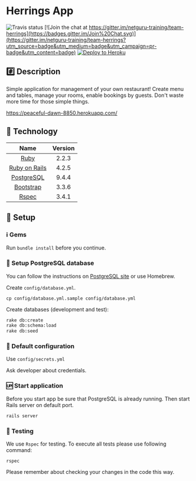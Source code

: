 # Herrings App
![Travis status](https://travis-ci.org/netguru-training/team-herrings.svg?branch=master)
[![Join the chat at https://gitter.im/netguru-training/team-herrings](https://badges.gitter.im/Join%20Chat.svg)](https://gitter.im/netguru-training/team-herrings?utm_source=badge&utm_medium=badge&utm_campaign=pr-badge&utm_content=badge)
[![Deploy to Heroku](https://www.herokucdn.com/deploy/button.png)](https://heroku.com/deploy)

## :hash: Description

Simple application for management of your own restaurant! Create menu and tables, manage your rooms, enable bookings by guests. Don't waste more time for those simple things.

https://peaceful-dawn-8850.herokuapp.com/

## :closed_lock_with_key: Technology

| Name |  Version |
| :--: | :---: |
| [Ruby](https://www.ruby-lang.org) | 2.2.3 |
| [Ruby on Rails](http://www.rubyonrails.org/) | 4.2.5 |
| [PostgreSQL](http://www.postgresql.org/) | 9.4.4 |
| [Bootstrap](https://github.com/twbs/bootstrap-sass) | 3.3.6 |
| [Rspec](https://github.com/rspec/rspec-rails) | 3.4.1 |

## :hammer: Setup

### :information_source: Gems

Run `bundle install` before you continue.

### :elephant: Setup PostgreSQL database

You can follow the instructions on [PostgreSQL site](http://www.postgresql.org/download/) or use Homebrew.

Create `config/database.yml`.

```
cp config/database.yml.sample config/database.yml
```

Create databases (development and test):

```bash
rake db:create
rake db:schema:load
rake db:seed
```

### :pencil: Default configuration

Use `config/secrets.yml`

Ask developer about credentials.

### :up: Start application

Before you start app be sure that PostgreSQL is already running. Then start Rails server on default port.

```bash
rails server
```

### :vertical_traffic_light: Testing

We use `Rspec` for testing. To execute all tests please use following command:

```
rspec
```

Please remember about checking your changes in the code this way.
